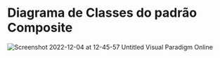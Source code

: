 # Diagrama de Classes do padrão Composite

![Screenshot 2022-12-04 at 12-45-57 Untitled Visual Paradigm Online](https://user-images.githubusercontent.com/101262618/205501010-c4e662ec-a614-4a4b-bd61-62048d9c6919.png)

